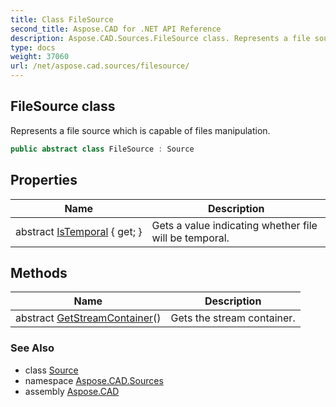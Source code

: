 ```yaml
---
title: Class FileSource
second_title: Aspose.CAD for .NET API Reference
description: Aspose.CAD.Sources.FileSource class. Represents a file source which is capable of files manipulation
type: docs
weight: 37060
url: /net/aspose.cad.sources/filesource/
---
```

## FileSource class

Represents a file source which is capable of files manipulation.

```csharp
public abstract class FileSource : Source
```

## Properties

| Name | Description |
| --- | --- |
| abstract [IsTemporal](../../aspose.cad.sources/filesource/istemporal/) { get; } | Gets a value indicating whether file will be temporal. |

## Methods

| Name | Description |
| --- | --- |
| abstract [GetStreamContainer](../../aspose.cad/source/getstreamcontainer/)() | Gets the stream container. |

### See Also

* class [Source](../../aspose.cad/source/)
* namespace [Aspose.CAD.Sources](../../aspose.cad.sources/)
* assembly [Aspose.CAD](../../)


